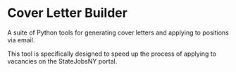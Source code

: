 # Cover Letter Builder

A suite of Python tools for generating cover letters and applying to positions via email.

This tool is specifically designed to speed up the process of applying to vacancies on the StateJobsNY portal.
